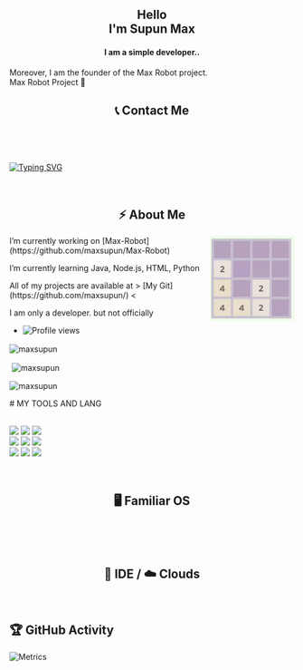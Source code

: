 
<h2 align="center">Hello<br>I'm Supun Max</h1>


<h4 align="center">I am a simple developer..</h3>
<h7 align="left">Moreover, I am the founder of the Max Robot project. <br>Max Robot Project 👸</h7>
<br>
<h2 align="center">📞 Contact Me</h2>
<p align="center">
    <a href="https://t.me/maxsupun1"><img src="https://img.shields.io/badge/Telegram-2CA5E0?style=for-the-badge&logo=telegram&logoColor=white" alt="" srcset=""></a>
    <a href="https://github.com/maxsupun"><img src="https://img.shields.io/badge/GitHub-100000?style=for-the-badge&logo=github&logoColor=white" alt=""></a>
    
  


 <p align="center">   
<a href="https://www.youtube.com/channel/UCLziWEeJ-VZuUnZaFUIYTOA?sub_confirmation=1"><img src="https://img.shields.io/badge/YouTube%20Channel-ff0000?style=flat&labelColor=224242&logoColor=white&for-the-badge&logo=youtube)]()&nbsp;" alt=""></a>



<!-- Your badges
You can use the website to generate badges: https://shields.io/

-->

 [![Typing SVG](https://readme-typing-svg.herokuapp.com?color=000000&lines=-%3E+Deploy+some+bots;-%3E+Github+student;-%3E+Codes+learner;-%3EYoutuber;-%3E+Helper;-%3E+Html+user)](https://git.io/typing-svg)
 
</p>
<br>
<h2 align="center">⚡️ About Me</h2>
    <a href="https://1danish-00.github.io/2048/"><img align="right" height="150px" width="150px" src="file/2048-self-solver.gif" style="right:0px"></a>
    
<p>I’m currently working on [Max-Robot](https://github.com/maxsupun/Max-Robot)
<P>I’m currently learning Java, Node.js, HTML, Python
<p>All of my projects are available at > [My Git](https://github.com/maxsupun/) <
<p>I am only a developer. but not officially







- ![Profile views](https://gpvc.arturio.dev/sltechworld)





<p><img align="center" src="https://github-readme-stats.vercel.app/api/top-langs?username=maxsupun&show_icons=true&layout=compact&theme=highcontrast" alt="maxsupun" /></p>

<p>&nbsp;<img align="center" src="https://github-readme-stats.vercel.app/api?username=maxsupun&show_icons=true&theme=highcontrast" alt="maxsupun" /></p>

<p><img align="center" src="https://github-readme-streak-stats.herokuapp.com/?user=maxsupun&theme=highcontrast" alt="maxsupun" /></p>
</details>
# MY TOOLS AND LANG

<p align ="left">
  <br />
  <code><img width="10%"  src="https://www.vectorlogo.zone/logos/json/json-ar21.svg"></code>
  <code><img width="10%"   src="https://www.vectorlogo.zone/logos/git-scm/git-scm-ar21.svg"></code>
  <code><img width="10%"   src="https://www.vectorlogo.zone/logos/python/python-ar21.svg"></code>
  <br />
  <code><img width="10%"  src="https://www.vectorlogo.zone/logos/mysql/mysql-ar21.svg"></code>
  <code><img width="10%"  src="https://www.vectorlogo.zone/logos/sqlite/sqlite-ar21.svg"></code>
  <code><img width="10%"  src="https://www.vectorlogo.zone/logos/firebase/firebase-ar21.svg"></code>
  <br />
  <code><img width="10%"  src="https://www.vectorlogo.zone/logos/w3_html5/w3_html5-ar21.svg"></code>
  <code><img width="10%"  src="https://www.vectorlogo.zone/logos/github/github-ar21.svg"></code>
  <code><img width="10%"  src="https://www.vectorlogo.zone/logos/gitlab/gitlab-ar21.svg"></code>
  <br>
</p>  

  </p>
<br>
<h2 align="center">🖥 Familiar OS</h2>
<p align="center">
    <a href="https://www.android.com/"><img src="https://img.shields.io/badge/Android-3DDC84?style=for-the-badge&logo=android&logoColor=white" alt="" srcset=""></a>
    <a href="https://www.microsoft.com/en-in/windows"><img src="https://img.shields.io/badge/Windows-0078D6?style=for-the-badge&logo=windows&logoColor=white" alt="" srcset=""></a>
    <a href="https://archlinux.org/"><img src="https://img.shields.io/badge/Arch_Linux-1793D1?style=for-the-badge&logo=arch-linux&logoColor=white" alt="" srcset=""></a>
    <a href="https://ubuntu.com/"><img src="https://img.shields.io/badge/Ubuntu-E95420?style=for-the-badge&logo=ubuntu&logoColor=white" alt="" srcset=""></a>
</p>
<br>
<h2 align="center">🔧 IDE / ☁️ Clouds </h2>
<p align="center">
    <a href="https://code.visualstudio.com/"><img src="https://img.shields.io/badge/Visual_Studio_Code-0078D4?style=for-the-badge&logo=visual%20studio%20code&logoColor=white" alt="" srcset=""></a>
    <a href="https://heroku.com/"><img src="https://img.shields.io/badge/Heroku-430098?style=for-the-badge&logo=heroku&logoColor=white" alt="" srcset=""></a>
    <a href="https://repl.it/"><img src="https://img.shields.io/badge/replit-667881?style=for-the-badge&logo=replit&logoColor=white" alt=""></a>
    <a href="https://github.com/action/"><img src="https://img.shields.io/badge/GitHub_Actions-2088FF?style=for-the-badge&logo=github-actions&logoColor=white" alt="" srcset=""></a>
   <a href="https://www.termux.com/"><img src="https://img.shields.io/badge/Termux-414141?style=for-the-badge&logo=tmux&logoColor=#1BB91F" alt=""></a>
</p>



## 🏆 GitHub Activity

![Metrics](https://metrics.lecoq.io/maxsupun?template=classic&repositories.forks=true&languages=1&languages.colors=github&languages.threshold=0%25&config.timezone=Asia%2FSemarang)

